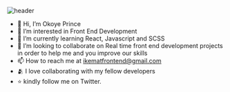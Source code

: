 ![header](https://user-images.githubusercontent.com/108136348/192935076-7d39ad06-5054-451b-b0c4-1b9126742f86.jpeg)
- 👋 Hi, I’m Okoye Prince 
- 👀 I’m interested in Front End Development
- 🌱 I’m currently learning React, Javascript and SCSS
- 💞️ I’m looking to collaborate on Real time front end development projects in order to help me and you improve our skills
- 📫 How to reach me at ikematfrontend@gmail.com
- 🫂 I love collaborating with my fellow developers
- ⭐ kindly follow me on Twitter.
 

<!---
ikemefuna123/ikemefuna123 is a ✨ special ✨ repository because its `README.md` (this file) appears on your GitHub profile.
You can click the Preview link to take a look at your changes.
--->
